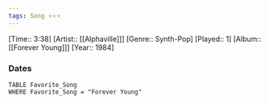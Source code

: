 ```yaml
---
tags: Song ⭐⭐⭐ 
---
```

[Time:: 3:38]
[Artist:: [[Alphaville]]]
[Genre:: Synth-Pop]
[Played:: 1]
[Album:: [[Forever Young]]]
[Year:: 1984]
### Dates
````dataview
TABLE Favorite_Song
WHERE Favorite_Song = "Forever Young"
````